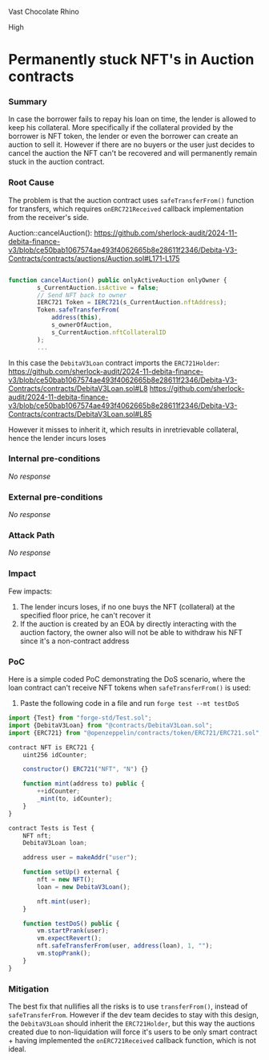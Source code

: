 Vast Chocolate Rhino

High

# Permanently stuck NFT's in Auction contracts

### Summary

In case the borrower fails to repay his loan on time, the lender is allowed to keep his collateral. More specifically if the collateral provided by the borrower is NFT token, the lender or even the borrower can create an auction to sell it. However if there are no buyers or the user just decides to cancel the auction the NFT can't be recovered and will permanently remain stuck in the auction contract.

### Root Cause

The problem is that the auction contract uses `safeTransferFrom()` function for transfers, which requires `onERC721Received` callback implementation from the receiver's side.

Auction::cancelAuction(): https://github.com/sherlock-audit/2024-11-debita-finance-v3/blob/ce50bab1067574ae493f4062665b8e28611f2346/Debita-V3-Contracts/contracts/auctions/Auction.sol#L171-L175

```javascript

function cancelAuction() public onlyActiveAuction onlyOwner {
        s_CurrentAuction.isActive = false;
        // Send NFT back to owner
        IERC721 Token = IERC721(s_CurrentAuction.nftAddress);
        Token.safeTransferFrom(
            address(this),
            s_ownerOfAuction,
            s_CurrentAuction.nftCollateralID
        );
        ...
```
In this case the `DebitaV3Loan` contract imports the `ERC721Holder`:
https://github.com/sherlock-audit/2024-11-debita-finance-v3/blob/ce50bab1067574ae493f4062665b8e28611f2346/Debita-V3-Contracts/contracts/DebitaV3Loan.sol#L8
https://github.com/sherlock-audit/2024-11-debita-finance-v3/blob/ce50bab1067574ae493f4062665b8e28611f2346/Debita-V3-Contracts/contracts/DebitaV3Loan.sol#L85

However it misses to inherit it, which results in inretrievable collateral, hence the lender incurs loses

### Internal pre-conditions

_No response_

### External pre-conditions

_No response_

### Attack Path

_No response_

### Impact

Few impacts:

1. The lender incurs loses, if no one buys the NFT (collateral) at the specified floor price, he can't recover it
2. If the auction is created by an EOA by directly interacting with the auction factory, the owner also will not be able to withdraw his NFT since it's a non-contract address


### PoC

Here is a simple coded PoC demonstrating the DoS scenario, where the loan contract can't receive NFT tokens when `safeTransferFrom()` is used:

1. Paste the following code in a file and run `forge test --mt testDoS`

```javascript
import {Test} from "forge-std/Test.sol";
import {DebitaV3Loan} from "@contracts/DebitaV3Loan.sol";
import {ERC721} from "@openzeppelin/contracts/token/ERC721/ERC721.sol";

contract NFT is ERC721 {
    uint256 idCounter;

    constructor() ERC721("NFT", "N") {}

    function mint(address to) public {
        ++idCounter;
        _mint(to, idCounter);
    }
}

contract Tests is Test {
    NFT nft;
    DebitaV3Loan loan;

    address user = makeAddr("user");

    function setUp() external {
        nft = new NFT();
        loan = new DebitaV3Loan();

        nft.mint(user);
    }

    function testDoS() public {
        vm.startPrank(user);
        vm.expectRevert();
        nft.safeTransferFrom(user, address(loan), 1, "");
        vm.stopPrank();
    }
}
```

### Mitigation

The best fix that nullifies all the risks is to use `transferFrom()`, instead of `safeTransferFrom`. However if the dev team decides to stay with this design, the `DebitaV3Loan` should inherit the `ERC721Holder`, but this way the auctions created due to non-liquidation will force it's users to be only smart contract + having implemented the `onERC721Received` callback function, which is not ideal. 
